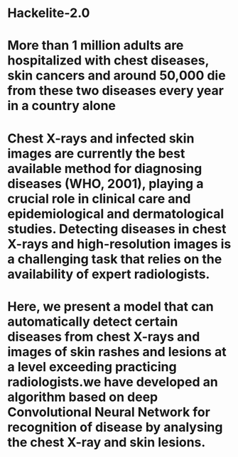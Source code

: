 # Hackelite-2.0
# More than 1 million adults are hospitalized with chest diseases, skin cancers and around 50,000 die from these two diseases every year in a country alone
# Chest X-rays and infected skin images are currently the best available method for diagnosing diseases (WHO, 2001), playing a crucial role in clinical care and epidemiological and dermatological  studies. Detecting diseases in chest X-rays and high-resolution images is a challenging task that relies on the availability of expert radiologists.
# Here, we present a model that can automatically detect certain diseases from chest X-rays and images of skin rashes and lesions at a level exceeding practicing radiologists.we have developed an algorithm based on deep Convolutional Neural Network for recognition of disease by analysing the chest X-ray and skin lesions.
